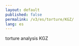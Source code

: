 ```yaml
---
layout: default
published: false
permalink: /v3/es/torture/KGZ/
lang: es
---
```


torture analysis KGZ
